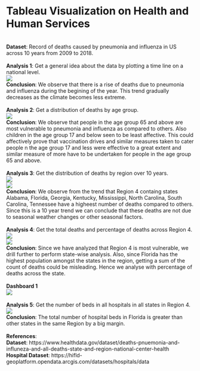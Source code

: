 # Tableau Visualization on Health and Human Services
</br  >
<b>Dataset</b>: Record of deaths caused by pneumonia and influenza in US across 10 years from 2009 to 2018.</br  >
</br  >
<b>Analysis 1</b>: Get a general idea about the data by plotting a time line on a national level.</br  >
<img src=https://github.com/PrithviKamath/Visualizations/blob/master/Pneunomia%20Deaths%20Rate%20Visualization%20with%20Tabluea/Images/National%20Time%20Series.png></img></br  >
<b>Conclusion</b>: We observe that there is a rise of deaths due to pneumonia and influenza during the begining of the year. This trend gradually decreases as the climate becomes less extreme.</br  >
</br  >
<b>Analysis 2</b>: Get a distribution of deaths by age group.</br  >
<img src=https://github.com/PrithviKamath/Visualizations/blob/master/Pneunomia%20Deaths%20Rate%20Visualization%20with%20Tabluea/Images/Agewise%20National%20distribution.png></img></br  >
<b>Conclusion</b>: We observe that people in the age group 65 and above are most vulnerable to pneumonia and influenza as compared to others. Also children in the age group 17 and below seen to be least affective. This could affectively prove that vaccination drives and similar measures taken to cater people n the age group 17 and less were effective to a great extent and similar measure of more have to be undertaken for people in the age group 65 and above.</br  >
</br  >
<b>Analysis 3</b>: Get the distribution of deaths by region over 10 years.</br  >
<img src=https://github.com/PrithviKamath/Visualizations/blob/master/Pneunomia%20Deaths%20Rate%20Visualization%20with%20Tabluea/Images/Regional%20Total%20Deaths.png></img></br  >
<img src=https://github.com/PrithviKamath/Visualizations/blob/master/Pneunomia%20Deaths%20Rate%20Visualization%20with%20Tabluea/Images/Regional%20Time%20Series.png></img></br  >
<b>Conclusion</b>: We observe from the trend that Region 4 containg states Alabama, Florida, Georgia, Kentucky, Mississippi, North Carolina, South Carolina, Tennessee have a higheest number of deaths compared to others. Since this is a 10 year trend we can conclude that these deaths are not due to seasonal weather changes or other seasonal factors.</br  >
</br  >
<b>Analysis 4</b>: Get the total deaths and percentage of deaths across Region 4.</br  >
<img src=https://github.com/PrithviKamath/Visualizations/blob/master/Pneunomia%20Deaths%20Rate%20Visualization%20with%20Tabluea/Images/Region%204%20Total%20Deaths.png></img></br  >
<img src=https://github.com/PrithviKamath/Visualizations/blob/master/Pneunomia%20Deaths%20Rate%20Visualization%20with%20Tabluea/Images/Region%204%20Percentage%20Deaths.png></img></br  >
<b>Conclusion</b>: Since we have analyzed that Region 4 is most vulnerable, we drill further to perform state-wise analysis. Also, since Florida has the highest population amongst the states in the region, getting a sum of the count of deaths could be misleading. Hence we analyse with percentage of deaths across the state.</br  >
</br  >
<b>Dashboard 1</b></br  >
<img src=https://github.com/PrithviKamath/Visualizations/blob/master/Pneunomia%20Deaths%20Rate%20Visualization%20with%20Tabluea/Images/Dashboard%201.png></img></br  >
</br  >
<b>Analysis 5</b>: Get the number of beds in all hospitals in all states in Region 4.</br  >
<img src=https://github.com/PrithviKamath/Visualizations/blob/master/Pneunomia%20Deaths%20Rate%20Visualization%20with%20Tabluea/Images/Region%204%20Total%20Hospital%20Beds.png></img></br  >
<b>Conclusion</b>: The total number of hospital beds in Florida is greater than other states in the same Region by a big margin.</br  >
</br  >
<b>References</b>:</br  >
<b>Dataset</b>: https://www.healthdata.gov/dataset/deaths-pnuemonia-and-influneza-and-all-deaths-state-and-region-national-center-health</br  >
<b>Hospital Dataset</b>: https://hifld-geoplatform.opendata.arcgis.com/datasets/hospitals/data</br  >
